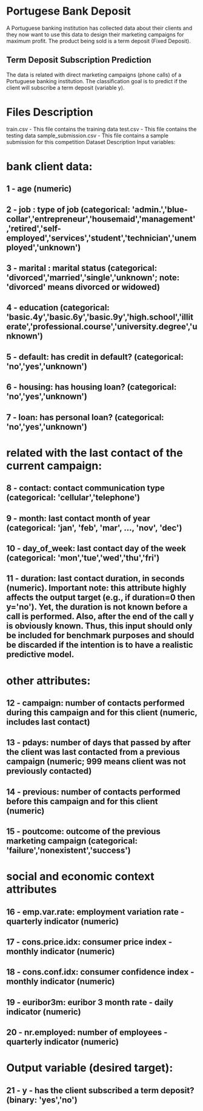 # Portugese Bank Deposit
A Portuguese banking institution has collected data about their clients and they now want to use this data to design their marketing campaigns for maximum profit. The product being sold is a term deposit (Fixed Deposit). 
## Term Deposit Subscription Prediction
The data is related with direct marketing campaigns (phone calls) of a Portuguese banking institution. The classification goal is to predict if the client will subscribe a term deposit (variable y).

# Files Description
train.csv - This file contains the training data
test.csv - This file contains the testing data
sample_submission.csv - This file contains a sample submission for this competition
Dataset Description
Input variables:
# bank client data:
## 1 - age (numeric)
## 2 - job : type of job (categorical: 'admin.','blue-collar','entrepreneur','housemaid','management','retired','self-employed','services','student','technician','unemployed','unknown')
## 3 - marital : marital status (categorical: 'divorced','married','single','unknown'; note: 'divorced' means divorced or widowed)
## 4 - education (categorical: 'basic.4y','basic.6y','basic.9y','high.school','illiterate','professional.course','university.degree','unknown')
## 5 - default: has credit in default? (categorical: 'no','yes','unknown')
## 6 - housing: has housing loan? (categorical: 'no','yes','unknown')
## 7 - loan: has personal loan? (categorical: 'no','yes','unknown')
# related with the last contact of the current campaign:
## 8 - contact: contact communication type (categorical: 'cellular','telephone')
## 9 - month: last contact month of year (categorical: 'jan', 'feb', 'mar', ..., 'nov', 'dec')
## 10 - day_of_week: last contact day of the week (categorical: 'mon','tue','wed','thu','fri')
## 11 - duration: last contact duration, in seconds (numeric). Important note: this attribute highly affects the output target (e.g., if duration=0 then y='no'). Yet, the duration is not known before a call is performed. Also, after the end of the call y is obviously known. Thus, this input should only be included for benchmark purposes and should be discarded if the intention is to have a realistic predictive model.
#  other attributes:
## 12 - campaign: number of contacts performed during this campaign and for this client (numeric, includes last contact)
## 13 - pdays: number of days that passed by after the client was last contacted from a previous campaign (numeric; 999 means client was not previously contacted)
## 14 - previous: number of contacts performed before this campaign and for this client (numeric)
## 15 - poutcome: outcome of the previous marketing campaign (categorical: 'failure','nonexistent','success')
# social and economic context attributes
## 16 - emp.var.rate: employment variation rate - quarterly indicator (numeric)
## 17 - cons.price.idx: consumer price index - monthly indicator (numeric)
## 18 - cons.conf.idx: consumer confidence index - monthly indicator (numeric)
## 19 - euribor3m: euribor 3 month rate - daily indicator (numeric)
## 20 - nr.employed: number of employees - quarterly indicator (numeric)

# Output variable (desired target):
## 21 - y - has the client subscribed a term deposit? (binary: 'yes','no')
